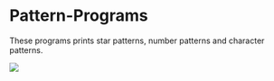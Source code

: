 # Pattern-Programs
These programs prints star patterns, number patterns and character patterns. 

![](https://javaconceptoftheday.com/wp-content/uploads/2016/08/NumberPatternPrograms.png)
